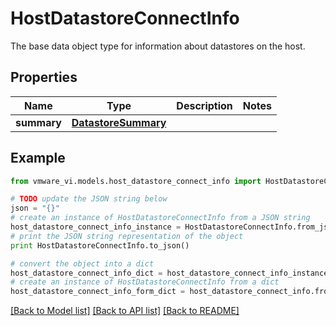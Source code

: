 # HostDatastoreConnectInfo

The base data object type for information about datastores on the host. 

## Properties
Name | Type | Description | Notes
------------ | ------------- | ------------- | -------------
**summary** | [**DatastoreSummary**](DatastoreSummary.md) |  | 

## Example

```python
from vmware_vi.models.host_datastore_connect_info import HostDatastoreConnectInfo

# TODO update the JSON string below
json = "{}"
# create an instance of HostDatastoreConnectInfo from a JSON string
host_datastore_connect_info_instance = HostDatastoreConnectInfo.from_json(json)
# print the JSON string representation of the object
print HostDatastoreConnectInfo.to_json()

# convert the object into a dict
host_datastore_connect_info_dict = host_datastore_connect_info_instance.to_dict()
# create an instance of HostDatastoreConnectInfo from a dict
host_datastore_connect_info_form_dict = host_datastore_connect_info.from_dict(host_datastore_connect_info_dict)
```
[[Back to Model list]](../README.md#documentation-for-models) [[Back to API list]](../README.md#documentation-for-api-endpoints) [[Back to README]](../README.md)


